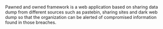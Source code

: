 Pawned and owned framework is a web application based on sharing data dump from different sources such as pastebin, sharing sites and dark web dump so that the organization can be alerted of compromised information found in those breaches.
